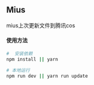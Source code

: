 ## Mius
mius上次更新文件到腾讯cos

#### 使用方法

``` bash
#  安装依赖
npm install || yarn

# 本地运行
npm run dev || yarn run update
```